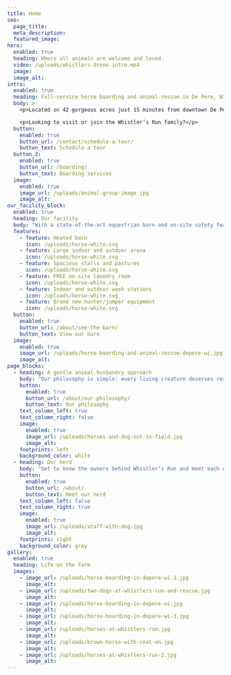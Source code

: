 ```yaml
---
title: Home
seo:
  page_title:
  meta_description:
  featured_image:
hero:
  enabled: true
  heading: Where all animals are welcome and loved.
  video: /uploads/whistlers-drone-intro.mp4
  image:
  image_alt:
intro:
  enabled: true
  heading: Full-service horse boarding and animal rescue in De Pere, WI
  body: >-
    <p>Located on 42 gorgeous acres just 15 minutes from downtown De Pere, Whistler’s Run and Rescue is a barn where all animals (and their humans) can feel welcome, loved and cared for. We offer full-service horse boarding, as well as private tours to view the barn and meet each of the horses and other full-time residents of Whistler's Run.</p>

    <p>Looking to visit or join the Whistler’s Run family?</p>
  button:
    enabled: true
    button_url: /contact/schedule-a-tour/
    button_text: Schedule a tour
  button_2:
    enabled: true
    button_url: /boarding/
    button_text: Boarding services
  image:
    enabled: true
    image_url: /uploads/animal-group-image.jpg
    image_alt:
our_facility_block:
  enabled: true
  heading: Our facility
  body: "With a state-of-the-art equestrian barn and on-site safety features and amenities, you can feel good about the quality of life of each animal in our care. Whistler’s Run visitors and boarders love our:"
  features:
    - feature: Heated barn
      icon: /uploads/horse-white.svg
    - feature: Large indoor and outdoor arena
      icon: /uploads/horse-white.svg
    - feature: Spacious stalls and pastures
      icon: /uploads/horse-white.svg
    - feature: FREE on-site laundry room
      icon: /uploads/horse-white.svg
    - feature: Indoor and outdoor wash stations
      icon: /uploads/horse-white.svg
    - feature: Brand new hunter/jumper equipment
      icon: /uploads/horse-white.svg
  button:
    enabled: true
    button_url: /about/see-the-barn/
    button_text: View our barn
  image:
    enabled: true
    image_url: /uploads/horse-boarding-and-animal-rescue-depere-wi.jpg
    image_alt:
page_blocks:
  - heading: A gentle animal husbandry approach
    body: "Our philosophy is simple: every living creature deserves respect. In everything we do, our top priority is to ensure the creatures who enter our barn feel safe, comfortable and loved—whether they walk in on two feet or four hooves."
    button:
      enabled: true
      button_url: /about/our-philosophy/
      button_text: Our philosophy
    text_column_left: true
    text_column_right: false
    image:
      enabled: true
      image_url: /uploads/horses-and-dog-out-in-field.jpg
      image_alt:
    footprints: left
    background_color: white
  - heading: Our herd
    body: "Get to know the owners behind Whistler’s Run and meet each of the animals who make our barn so special."
    button:
      enabled: true
      button_url: /about/
      button_text: Meet our herd
    text_column_left: false
    text_column_right: true
    image:
      enabled: true
      image_url: /uploads/staff-with-dog.jpg
      image_alt:
    footprints: right
    background_color: gray
gallery:
  enabled: true
  heading: Life on the Farm
  images:
    - image_url: /uploads/horse-boarding-in-depere-wi-2.jpg
      image_alt:
    - image_url: /uploads/two-dogs-at-whistlers-run-and-rescue.jpg
      image_alt:
    - image_url: /uploads/horse-boarding-in-depere-wi.jpg
      image_alt:
    - image_url: /uploads/horse-boarding-in-depere-wi-3.jpg
      image_alt:
    - image_url: /uploads/horses-at-whistlers-run.jpg
      image_alt:
    - image_url: /uploads/brown-horse-with-coat-on.jpg
      image_alt:
    - image_url: /uploads/horses-at-whistlers-run-2.jpg
      image_alt:
---
```

